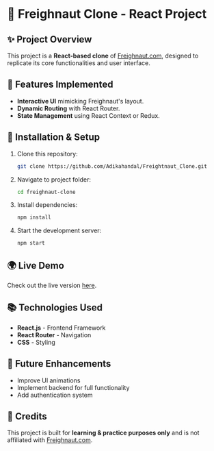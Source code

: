 # 🚛 Freighnaut Clone - React Project

## ✨ Project Overview
This project is a **React-based clone** of [Freighnaut.com](https://freightnaut-clone.vercel.app/), designed to replicate its core functionalities and user interface.

## 📌 Features Implemented
- **Interactive UI** mimicking Freighnaut's layout.
- **Dynamic Routing** with React Router.
- **State Management** using React Context or Redux.

## 🚀 Installation & Setup
1. Clone this repository:
   ```sh
   git clone https://github.com/Adikahandal/Freightnaut_Clone.git
   ```
2. Navigate to project folder:
   ```sh
   cd freighnaut-clone
   ```
3. Install dependencies:
   ```sh
   npm install
   ```
4. Start the development server:
   ```sh
   npm start
   ```

## 🌍 Live Demo
Check out the live version [here](#).

## 📚 Technologies Used
- **React.js** - Frontend Framework
- **React Router** - Navigation
- **CSS** - Styling

## 🔧 Future Enhancements
- Improve UI animations
- Implement backend for full functionality
- Add authentication system

## 📝 Credits
This project is built for **learning & practice purposes only** and is not affiliated with [Freighnaut.com](https://freighnaut.com/).

